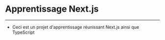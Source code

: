 # Apprentissage Next.js

---

- Ceci est un projet d'apprentissage réunissant Next.js ainsi que TypeScript
